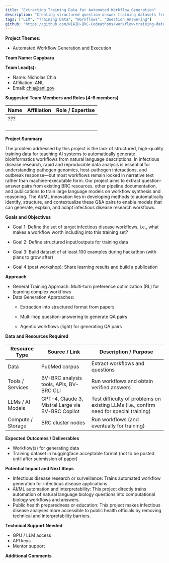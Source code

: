 ```yaml
---
title: "Extracting Training Data for Automated Workflow Generation"
description: "Creating structured question-answer training datasets from BRC resources and publications to train LLMs for bioinformatics workflow generation"
tags: ["LLM", "Training Data", "Workflows", "Question Answering"]
github: "https://github.com/NIAID-BRC-Codeathons/workflow-training-data-extraction"
---
```


**Project Themes:**

- Automated Workflow Generation and Execution

**Team Name: Capybara**

**Team Lead(s):**

- Name: Nicholas Chia
- Affiliation: ANL
- Email: chia@anl.gov

**Suggested Team Members and Roles \[4-6 members\]**

| Name | Affiliation | Role / Expertise |
| ---- | ----------- | ---------------- |
| ???  |             |                  |
|      |             |                  |
|      |             |                  |
|      |             |                  |
|      |             |                  |

**Project Summary**

The problem addressed by this project is the lack of structured, high-quality training data for teaching AI systems to automatically generate bioinformatics workflows from natural language descriptions. In infectious disease research, rapid and reproducible data analysis is essential for understanding pathogen genomics, host-pathogen interactions, and outbreak response—but most workflows remain locked in narrative text rather than machine-executable form. Our project aims to extract question-answer pairs from existing BRC resources, other pipeline documentation, and publications to train large language models on workflow synthesis and reasoning. The AI/ML innovation lies in developing methods to automatically identify, structure, and contextualize these Q\&A pairs to enable models that can generate, explain, and adapt infectious disease research workflows.

**Goals and Objectives**

- Goal 1: Define the set of target infectious disease workflows, i.e., what makes a workflow worth including into this training set?
- Goal 2: Define structured input/outputs for training data
- Goal 3: Build dataset of at least 100 examples during hackathon (with plans to grow after)

- Goal 4 (post workshop): Share learning results and build a publication

**Approach**

- General Training Approach: Multi-turn preference optimization (RL) for learning complex workflows
- Data Generation Approaches:
  - Extraction into structured format from papers

  - Multi-hop question-answering to generate QA pairs

  - Agentic workflows (light) for generating QA pairs

**Data and Resources Required**

| Resource Type     | Source / Link                                     | Description / Purpose                                                                  |
| ----------------- | ------------------------------------------------- | -------------------------------------------------------------------------------------- |
| Data              | PubMed corpus                                     | Extract workflows and questions                                                        |
| Tools / Services  | BV-BRC analysis tools, APIs, BV-BRC CLI           | Run workflows and obtain verified answers                                              |
| LLMs / AI Models  | GPT-4, Claude 3, Mistral Large via BV-BRC Copilot | Test difficulty of problems on existing LLMs (i.e., confirm need for special training) |
| Compute / Storage | BRC cluster nodes                                 | Run workflows (and eventually for training)                                            |

**Expected Outcomes / Deliverables**

- Workflow(s) for generating data
- Training dataset in huggingface acceptable format (not to be posted until after submission of paper)

**Potential Impact and Next Steps**

- Infectious disease research or surveillance: Trains automated workflow generation for infectious disease applications.
- AI/ML automation and interpretability: This project directly trains automation of natural language biology questions into computational biology workflows and answers.
- Public health preparedness or education: This project makes infectious disease analyses more accessible to public health officials by removing technical and interpretability barriers.

**Technical Support Needed**

- GPU / LLM access
- API keys
- Mentor support

**Additional Comments**
